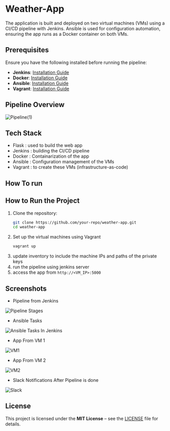 # Weather-App
The application is built and deployed on two virtual machines (VMs) using a CI/CD pipeline with Jenkins. Ansible is used for configuration automation, ensuring the app runs as a Docker container on both VMs.

## Prerequisites
Ensure you have the following installed before running the pipeline:

- **Jenkins**: [Installation Guide](https://www.jenkins.io/doc/book/installing/)
- **Docker**: [Installation Guide](https://docs.docker.com/get-docker/)
- **Ansible**: [Installation Guide](https://docs.ansible.com/ansible/latest/installation_guide/intro_installation.html)
- **Vagrant**: [Installation Guide](https://developer.hashicorp.com/vagrant/docs/installation)


## Pipeline Overview
![Pipeline(1)](https://github.com/user-attachments/assets/2b6001f5-5644-4492-a2b7-81a0bfe9debc)
## Tech Stack
- Flask : used to build the web app 
- Jenkins : building the CI/CD pipeline
- Docker : Containarization of the app
- Ansible : Configuration management of the VMs 
- Vagrant : to create these VMs (infrastructure-as-code)

## How To run 
## How to Run the Project
1. Clone the repository:
   ```sh
   git clone https://github.com/your-repo/weather-app.git
   cd weather-app
   ```
2. Set up the virtual machines using Vagrant
   ```sh
   vagrant up
   ```
3. update inventory to include the machine IPs and paths of the private keys
4. run the pipeline using jenkins server
5. access the app from `http://<VM_IP>:5000`

## Screenshots
- Pipeline from Jenkins

![Pipeline Stages](https://github.com/user-attachments/assets/afb6c192-99c7-4728-b489-0b4c92390890)
- Ansible Tasks

![Ansible Tasks In Jenkins](https://github.com/user-attachments/assets/b7aebd60-8f71-49e3-b67a-f269cae476c1)
- App From VM 1

![VM1](https://github.com/user-attachments/assets/cebe021b-8efc-4fd8-bbf7-b2c2eac8ed62)
- App From VM 2

![VM2](https://github.com/user-attachments/assets/ec5aeda9-5e2b-4e97-8386-e5fdef90ab7b)
- Slack Notifications After Pipeline is done

![Slack](https://github.com/user-attachments/assets/409d5dfa-745b-4c61-8788-7fec8621f29d)

## License
This project is licensed under the **MIT License** – see the [LICENSE](LICENSE) file for details.


